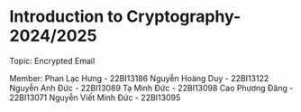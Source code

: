 # Introduction to Cryptography-2024/2025

Topic: Encrypted Email

Member:
Phan Lạc Hưng - 22BI13186
Nguyễn Hoàng Duy - 22BI13122
Nguyễn Anh Đức - 22BI13089
Tạ Minh Đức - 22BI13098
Cao Phương Đăng - 22BI13071
Nguyễn Viết Minh Đức - 22BI13095
